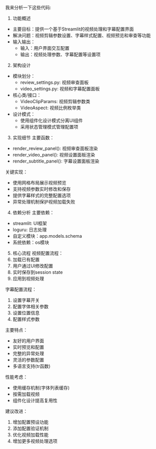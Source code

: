 我来分析一下这些代码:

1. 功能概述
- 主要目标：提供一个基于Streamlit的视频处理和字幕配置界面
- 解决问题：视频剪辑参数设置、字幕样式配置、视频预览和审查等功能
- 输入输出：
  - 输入：用户界面交互配置
  - 输出：视频处理参数、字幕配置等设置项

2. 架构设计
- 模块划分：
  - review_settings.py: 视频审查面板
  - video_settings.py: 视频和字幕配置面板
- 核心类/接口：
  - VideoClipParams: 视频剪辑参数类
  - VideoAspect: 视频比例枚举类
- 设计模式：
  - 使用组件化设计模式分离UI组件
  - 采用状态管理模式管理配置项

3. 实现细节
主要函数：
- render_review_panel(): 视频审查面板渲染
- render_video_panel(): 视频设置面板渲染
- render_subtitle_panel(): 字幕设置面板渲染

关键实现：
- 使用网格布局展示视频预览
- 支持视频参数实时修改和保存
- 提供字幕样式的完整配置选项
- 异常处理机制保护视频加载失败

4. 依赖分析
主要依赖：
- streamlit: UI框架
- loguru: 日志处理
- 自定义模块：app.models.schema
- 系统依赖：os模块

5. 核心流程
视频配置流程：
1. 加载已有配置
2. 用户通过UI修改配置
3. 实时保存到session state
4. 应用到视频处理

字幕配置流程：
1. 设置字幕开关
2. 配置字体相关参数
3. 设置位置信息
4. 配置样式参数

主要特点：
- 友好的用户界面
- 实时预览和配置
- 完整的异常处理
- 灵活的参数配置
- 多语言支持(tr函数)

性能考虑：
- 使用缓存机制(字体列表缓存)
- 按需加载视频
- 组件化设计提高复用性

建议改进：
1. 增加配置预设功能
2. 添加配置验证机制
3. 优化视频加载性能
4. 增加更多视频处理选项